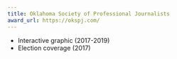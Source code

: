 ```yaml
---
title: Oklahoma Society of Professional Journalists
award_url: https://okspj.com/
---
```

* Interactive graphic (2017-2019)
* Election coverage (2017)

